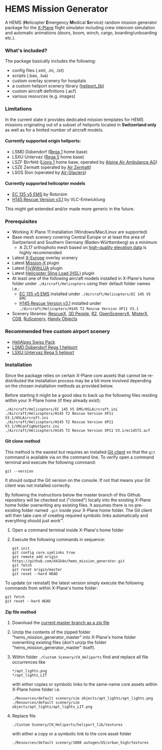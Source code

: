 # HEMS Mission Generator
A HEMS (**H**elicopter **E**mergency **M**edical **S**ervice) random mission generator package for the [X-Plane](https://www.x-plane.com) flight simulator including crew intercom simulation and automatic animations (doors, boom, winch, cargo, boarding/unboarding etc.).


### What's included?
The package basically includes the following:

 - config files (.xml, .ini, .txt)
 - scripts (.bas, .lua)
 - custom overlay scenery for hospitals
 - a custom heliport scenery library ([heliport_lib](https://github.com/d41k4n/hems_mission_generator/tree/master/scenery/heliport_lib))
 - custom aircraft definitions (.acf)
 - various resources (e.g. images)

### Limitations
In the current state it provides dedicated mission templates for HEMS missions originating out of a subset of heliports located in __Switzerland only__ as well as for a limited number of aircraft models. 

#### Currently supported origin heliports:
- LSMD Dübendorf ([Rega 1](https://www.rega.ch/en/our-missions/sites-and-infrastructure/rega-1-zurich-base) home base)
- LSXU Untervaz ([Rega 5](https://www.rega.ch/en/our-missions/sites-and-infrastructure/rega-5-untervaz-base) home base)
- LSZF Birrfeld ([Lions 1](https://de.wikipedia.org/wiki/LIONS_1) home base, operated by [Alpine Air Ambulance AG](https://www.air-ambulance.ch/))
- LSZE Zermatt (operated by [Air Zermatt](https://www.air-zermatt.ch/))
- LSGS Sion (operated by [Air-Glaciers](https://www.air-glaciers.ch/))

#### Currently supported helicopter models
- [EC 135 v5 EMS](https://rotorsim.de/download-ec-135-v5/download/5-ec-135/14-ec-135-v5-ems) by Rotorsim
- [H145 Rescue Version v3.1](https://forums.x-plane.org/index.php?/files/file/37080-h145-rescue-version-v3/) by VLC-Entwicklung

This might get extended and/or made more generic in the future.

### Prerequisites

 - Working X-Plane 11 installation (Windows/Mac/Linux are supported)
 - Base mesh scenery covering Central Europe or at least the area of Switzerland and Southern Germany (Baden-Württemberg) as a minimum
	 - A ZL17 orthophoto mesh based on [high-quality elevation data](https://forums.x-plane.org/index.php?/forums/topic/165525-lidar-digital-terrain-models-dtm-of-european-countries/) is highly recommended
 - Latest [X-Europe](https://simheaven.com/x-europe/) overlay scenery
 - Latest [Mission-X](https://forums.x-plane.org/index.php?/files/file/41874-mission-x/) plugin
 - Latest [FlyWithLUA](https://forums.x-plane.org/index.php?/files/file/38445-flywithlua-ng-next-generation-edition-for-x-plane-11-win-lin-mac/) plugin
 - Latest [Helicopter Sling Load (HSL)](https://github.com/kristian80/HSL) plugin
 - At least one of the following aircraft models installed in X-Plane's home folder under `./Aircraft/Helicopters` using their default folder names i.e.:
	 -  [EC 135 v5 EMS](https://rotorsim.de/download-ec-135-v5/download/5-ec-135/14-ec-135-v5-ems) installed under `./Aircraft/Helicopters/EC 145 V5 EMS`
	 -  [H145 Rescue Version v3.1](https://forums.x-plane.org/index.php?/files/file/37080-h145-rescue-version-v3/) installed under `./Aircraft/Helicopters/H145 T2 Rescue Version XP11 V3.1`
 - Scenery libraries: [RescueX](https://www.rotorsim.de/component/jdownloads/download/4-andere/9-rescuex?Itemid=3111), [3D People](https://forums.x-plane.org/index.php?/files/file/26611-3d-people-library/), [R2](http://r2.xpl.cz/), [OpenSceneryX](https://www.opensceneryx.com/), [MisterX](https://forums.x-plane.org/index.php?/files/file/28167-misterx-library-and-static-aircraft-extension/), [CDB](https://forums.x-plane.org/index.php?/files/file/27907-cdb-library/), [RuScenery](http://ruscenery.x-air.ru/), [Handy Objects](https://forums.x-plane.org/index.php?/files/file/24261-the-handy-objects-library/)

### Recommended free custom airport scenery

 - [HeliAlpes Swiss Pack](https://forums.x-plane.org/index.php?/files/file/72131-h%C3%A9lialpes-swiss-pack-v11/)
 - [LSMD Dübendorf Rega 1 heliport](https://forums.x-plane.org/index.php?/files/file/19778-lsmd-d%C3%BCbendorf-rega-1-heliport/)
 - [LSXU Untervaz Rega 5 heliport](https://forums.x-plane.org/index.php?/files/file/39336-lsxu-untervaz-rega-5-heliport/)

### Installation

Since the package relies on certain X-Plane core assets that cannot be re-distributed the installation process may be a bit more involved depending on the chosen installation methods as provided below.

Before starting it might be a good idea to back up the following files residing within your X-Plane home (if they already exist):

    ./Aircraft/Helicopters/EC 145 V5 EMS/HSLAircraft.ini 
    ./Aircraft/Helicopters/H145 T2 Rescue Version XP11 V3.1/HSLAircraft.ini
    ./Aircraft/Helicopters/H145 T2 Rescue Version XP11 V3.1/VRConfigHotSpots.ini
    ./Aircraft/Helicopters/H145 T2 Rescue Version XP11 V3.1/ec145T2.acf
  

#### Git clone method

This method is the easiest but requires an installed [Git client](https://git-scm.com/downloads) so that the `git` command is available via on the command line. To verify open a command terminal and execute the following command:

    git --version

It should output the Git version on the console. If not that means your Git client was not installed correctly.

By following the instructions below the master branch of this Github repository will be checked out ("cloned") locally into the existing X-Plane home folder overwriting any existing files. It assumes there is no pre-existing folder named `.git` inside your X-Plane home folder. The Git client will then take care of creating required symbolic links automatically and everything should _just work_&trade;.

 1. Open a command terminal inside X-Plane's home folder
 3. Execute the following commands in sequence:

		git init
		git config core.symlinks true
		git remote add origin https://github.com/d41k4n/hems_mission_generator.git
		git fetch
		git reset origin/master
		git reset --hard HEAD

To update (or reinstall) the latest version simply execute the following commands from within X-Plane's home folder:
```
git fetch
git reset --hard HEAD
```

#### Zip file method

 1. Download the [current master branch as a zip file](https://github.com/d41k4n/hems_mission_generator/archive/refs/heads/master.zip)
 2. Unzip the contents of the zipped folder "hems_mission_generator_master" into X-Plane's home folder overwriting existing files (don't unzip the folder "hems_mission_generator_master" itself).
 3. Within folder `./Custom Scenery/CH_Heliports` find and replace all file occurrences like

		*/apt_lights.png
		*/apt_lights_LIT
        
	with either copies or symbolic links to the same-name core assets within X-Plane home folder i.e.

		./Resources/default scenery/sim objects/apt_lights/apt_lights.png
		./Resources/default scenery/sim objects/apt_lights/apt_lights_LIT.png

 4. Replace file

		./Custom Scenery/CH_Heliports/heliport_lib/textures

	with either a copy or a symbolic link to the core asset folder

		./Resources/default scenery/1000 autogen/US/urban_high/textures
		
